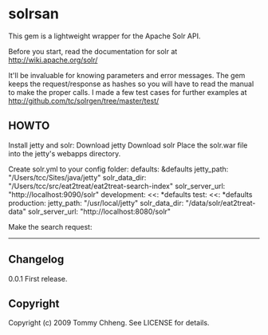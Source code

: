 # solrsan
This gem is a lightweight wrapper for the Apache Solr API.

Before you start, read the documentation for solr at http://wiki.apache.org/solr/

It'll be invaluable for knowing parameters and error messages. The gem keeps the request/response as hashes so you will have to
read the manual to make the proper calls. I made a few test cases for further examples at http://github.com/tc/solrgen/tree/master/test/


## HOWTO
Install jetty and solr:
Download jetty
Download solr
Place the solr.war file into the jetty's webapps directory.

Create solr.yml to your config folder:
defaults: &defaults
  jetty_path: "/Users/tcc/Sites/java/jetty"
  solr_data_dir: "/Users/tcc/src/eat2treat/eat2treat-search-index"
  solr_server_url: "http://localhost:9090/solr"
development:
  <<: *defaults
test:
  <<: *defaults
production:
  jetty_path: "/usr/local/jetty"
  solr_data_dir: "/data/solr/eat2treat-data"
  solr_server_url: "http://localhost:8080/solr"

Make the search request:

---
## Changelog
0.0.1
First release.

## Copyright

Copyright (c) 2009 Tommy Chheng. See LICENSE for details.


